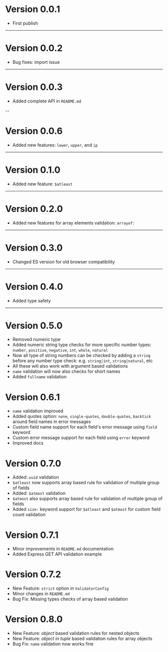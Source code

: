 # Version 0.0.1

- First publish

---

# Version 0.0.2

- Bug fixes: import issue

---

# Version 0.0.3

- Added complete API in `README.md`

--

# Version 0.0.6

- Added new features: `lower`, `upper`, and `ip`

---

# Version 0.1.0

- Added new feature: `$atleast`

---

# Version 0.2.0

- Added new features for array elements validation: `arrayof:`

---

# Version 0.3.0

- Changed ES version for old browser compatibility

---

# Version 0.4.0

- Added type safety

---

# Version 0.5.0

- Removed numeric type
- Added numeric string type checks for more specific number types: `number`, `positive`, `negative`, `int`, `whole`, `natural`
- Now all type of string numbers can be checked by adding a `string` before any number type check: e.g. `string|int`, `string|natural`, etc
- All these will also work with argument based validations
- `name` validation will now also checks for short names
- Added `fullname` validation

# Version 0.6.1

- `name` validation improved
- Added quotes option: `none`, `single-quotes`, `double-quotes`, `backtick` around field names in error messages
- Custom field name support for each field's error message using `field` keyword
- Custom error message support for each field using `error` keyword
- Improved docs

# Version 0.7.0

- Added: `uuid` validation
- `$atleast` now supports array based rule for validation of multiple group of fields
- Added: `$atmost` validation
- `$atmost` also supports array based rule for validation of multiple group of fields
- Added `size:` keyword support for `$atleast` and `$atmost` for custom field count validation

# Version 0.7.1

- Minor improvements in `README.md` documentation
- Added Express GET API validation example

# Version 0.7.2

- New Feature: `strict` option in `ValidatorConfig`
- Minor changes in `README.md`
- Bug Fix: Missing types checks of array based validation

# Version 0.8.0

- New Feature: _object_ based validation rules for nested objects
- New Feature: _object in tuple_ based validation rules for array objects
- Bug Fix: `name` validation now works fine